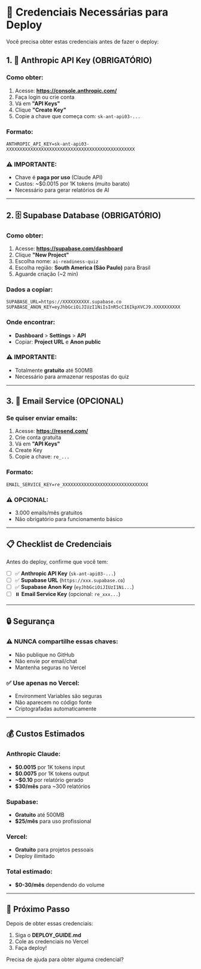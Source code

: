 # 🔑 Credenciais Necessárias para Deploy

Você precisa obter estas credenciais antes de fazer o deploy:

## 1. 🤖 Anthropic API Key (OBRIGATÓRIO)

### Como obter:
1. Acesse: **https://console.anthropic.com/**
2. Faça login ou crie conta
3. Vá em **"API Keys"**
4. Clique **"Create Key"**
5. Copie a chave que começa com: `sk-ant-api03-...`

### Formato:
```
ANTHROPIC_API_KEY=sk-ant-api03-XXXXXXXXXXXXXXXXXXXXXXXXXXXXXXXXXXXXXXXXXXXXXXXX
```

### ⚠️ IMPORTANTE:
- Chave é **paga por uso** (Claude API)
- Custos: ~$0.0015 por 1K tokens (muito barato)
- Necessário para gerar relatórios de AI

---

## 2. 🗄️ Supabase Database (OBRIGATÓRIO)

### Como obter:
1. Acesse: **https://supabase.com/dashboard**
2. Clique **"New Project"**
3. Escolha nome: `ai-readiness-quiz`
4. Escolha região: **South America (São Paulo)** para Brasil
5. Aguarde criação (~2 min)

### Dados a copiar:
```
SUPABASE_URL=https://XXXXXXXXXX.supabase.co
SUPABASE_ANON_KEY=eyJhbGciOiJIUzI1NiIsInR5cCI6IkpXVCJ9.XXXXXXXXXX
```

### Onde encontrar:
- **Dashboard** > **Settings** > **API**
- Copiar: **Project URL** e **Anon public**

### ⚠️ IMPORTANTE:
- Totalmente **gratuito** até 500MB
- Necessário para armazenar respostas do quiz

---

## 3. 📧 Email Service (OPCIONAL)

### Se quiser enviar emails:
1. Acesse: **https://resend.com/**
2. Crie conta gratuita
3. Vá em **"API Keys"**
4. Create Key
5. Copie a chave: `re_...`

### Formato:
```
EMAIL_SERVICE_KEY=re_XXXXXXXXXXXXXXXXXXXXXXXXXXXXXXXX
```

### ⚠️ OPCIONAL:
- 3.000 emails/mês gratuitos
- Não obrigatório para funcionamento básico

---

## 📋 Checklist de Credenciais

Antes do deploy, confirme que você tem:

- [ ] ✅ **Anthropic API Key** (`sk-ant-api03-...`)
- [ ] ✅ **Supabase URL** (`https://xxx.supabase.co`)  
- [ ] ✅ **Supabase Anon Key** (`eyJhbGciOiJIUzI1Ni...`)
- [ ] ⏸️ **Email Service Key** (opcional: `re_xxx...`)

---

## 🔒 Segurança

### ⚠️ NUNCA compartilhe essas chaves:
- Não publique no GitHub
- Não envie por email/chat  
- Mantenha seguras no Vercel

### ✅ Use apenas no Vercel:
- Environment Variables são seguras
- Não aparecem no código fonte
- Criptografadas automaticamente

---

## 💰 Custos Estimados

### Anthropic Claude:
- **$0.0015** por 1K tokens input
- **$0.0075** por 1K tokens output  
- **~$0.10** por relatório gerado
- **$30/mês** para ~300 relatórios

### Supabase:
- **Gratuito** até 500MB
- **$25/mês** para uso profissional

### Vercel:
- **Gratuito** para projetos pessoais
- Deploy ilimitado

### Total estimado:
- **$0-30/mês** dependendo do volume

---

## 🚀 Próximo Passo

Depois de obter essas credenciais:

1. Siga o **DEPLOY_GUIDE.md**
2. Cole as credenciais no Vercel
3. Faça deploy! 

Precisa de ajuda para obter alguma credencial?